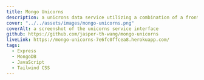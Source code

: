 ```yaml
---
title: Mongo Unicorns
description: a unicrons data service utilizing a combination of a frontend UI built with Tailwind and a backend server, it allows interaction with a MongoDB database storing unicorn data.
cover: "../../assets/images/mongo-unicorns.png"
coverAlt: a screenshot of the unicorns service interface
github: https://github.com/jasper-th-wang/mongo-unicorns
liveLink: https://mongo-unicorns-7e6fc0ffcea8.herokuapp.com/
tags:
  - Express
  - MongoDB
  - JavaScript
  - Tailwind CSS
---
```

